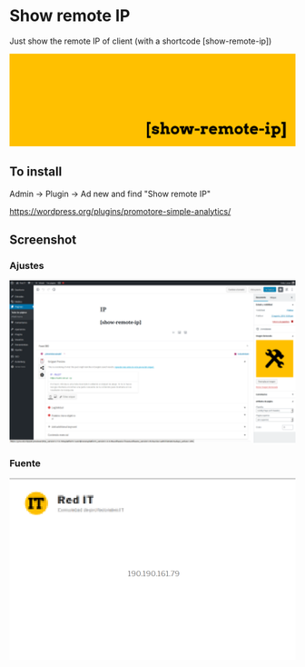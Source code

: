 # Show remote IP
Just show the remote IP of client (with a shortcode [show-remote-ip])

![banner](.wordpress-org/banner-1544x500.png)

## To install
Admin -> Plugin -> Ad new and find "Show remote IP"

https://wordpress.org/plugins/promotore-simple-analytics/


## Screenshot

### Ajustes
![screenshot-1](.wordpress-org/screenshot-1.png)

### Fuente
![screenshot-2](.wordpress-org/screenshot-2.png)
